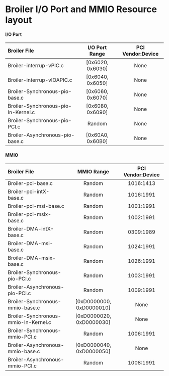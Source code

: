 Broiler I/O Port and MMIO Resource layout
============================

#### I/O Port

|             Broiler File            |       I/O Port Range       | PCI Vendor:Device |
| :---------------------------------- | :------------------------: | :---------------: |
| Broiler-interrup-vPIC.c             |      [0x6020, 0x6030]      |       None        |
| Broiler-interrup-vIOAPIC.c          |      [0x6040, 0x6050]      |       None        |
| Broiler-Synchronous-pio-base.c      |      [0x6060, 0x6070]      |       None        |
| Broiler-Synchronous-pio-In-Kernel.c |      [0x6080, 0x6090]      |       None        |
| Broiler-Synchronous-pio-PCI.c       |      Random                |       None        |
| Broiler-Asynchronous-pio-base.c     |      [0x60A0, 0x60B0]      |       None        |


#### MMIO

|        Broiler File                 |         MMIO Range         | PCI Vendor:Device |
| :---------------------------------- | :------------------------: | :---------------: |
| Broiler-pci-base.c                  |          Random            |     1016:1413     |
| Broiler-pci-intX-base.c             |          Random            |     1016:1991     |
| Broiler-pci-msi-base.c              |          Random            |     1001:1991     |
| Broiler-pci-msix-base.c             |          Random            |     1002:1991     |
| Broiler-DMA-intX-base.c             |          Random            |     0309:1989     |
| Broiler-DMA-msi-base.c              |          Random            |     1024:1991     |
| Broiler-DMA-msix-base.c             |          Random            |     1026:1991     |
| Broiler-Synchronous-pio-PCI.c       |          Random            |     1003:1991     |
| Broiler-Asynchronous-pio-PCI.c      |          Random            |     1009:1991     |
| Broiler-Synchronous-mmio-base.c     |  [0xD0000000, 0xD0000010]  |       None        |
| Broiler-Synchronous-mmio-In-Kernel.c|  [0xD0000020, 0xD0000030]  |       None        |
| Broiler-Synchronous-mmio-PCI.c      |          Random            |     1006:1991     |
| Broiler-Asynchronous-mmio-base.c    |  [0xD0000040, 0xD0000050]  |       None        |
| Broiler-Asynchronous-mmio-PCI.c     |          Random            |     1008:1991     |
